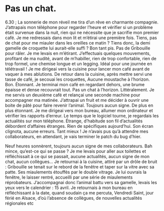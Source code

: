 # Pas un chat.

6.30 ; La sonnerie de mon réveil me tira d’un rêve en charmante compagnie. J’attrapais mon téléphone pour regarder l’heure et vérifier si un problème était survenue dans la nuit, rien qui ne nécessite que je sacrifie mon premier café. Je me redressais dans mon lit et m’étirai une première fois. Tiens, pas de chat pour me miauler dans les oreilles ce matin ? Tiens donc, la demi gamelle de croquette lui aurait-elle suffi ? Bon tant pis. Pas de Gribouille pour râler. Je me levais en m’étirant. J’effectuais quelques mouvements, profitant de ma nudité, avant de m’habiller, rien de trop confortable, rien de trop formel, une chemise longue et un legging.
Idéal pour une journée en télétravail ! Je me dirigeai vers la cuisine pour lancer mon café avant de vaquer à mes ablutions. De retour dans la cuisine, après mettre servi une tasse de café, je secouai les croquettes, Aucune moustache à l’horizon. Bon. Étonnant. Je terminai mon café en regardant dehors, une brume épaisse et dense recouvrait tout. Pas un chat à l’horizon. Littéralement. Je me servis un deuxième café et relançai une seconde machine pour accompagner ma matinée. J’attrapai un fruit et me décider à ouvrir une boite de pâté pour faire revenir l’animal. Toujours aucun signe. De plus en plus étonnant. Je me dirigeai vers mon bureau, allumer mon ordinateur et vérifier les rapports d’erreur. Le temps que le logiciel tourne, je regardais les actualités sur mon téléphone. Étrange, d’habitude son fil d’actualités débordent d’affaires étranges. Rien de spécifiques aujourd’hui. Son écran clignota, aucune erreurs. Tant mieux ! Je n’avais pus qu’à attendre mes collaborateurs, en attendant, je vais terminer le patch du bug d’hier. 

Neuf heures sonnèrent, toujours aucun signe de mes collaborateurs. Bah mince, qu’est-ce qui se passe ? Je me levais pour aller aux toilettes et réfléchissait à ce qui se passait, aucune actualités, aucun signe de mon chat, aucun collègues… Je retournai à la cuisine, attiré par un drôle de bruit :
	Gribouille se tenait sur le rebord de la fenêtre et taper sur la vitre avec sa patte. Ses miaulements étouffés par le double vitrage. Je lui ouvrais la fenêtre, le laisser rentré, accueilli par une série de miaulements réprobateurs. J’accompagnai donc l’animal battu vers sa gamelle, levais les yeux vers le calendrier : 15 avril. 
Je retournais à mon bureau en réfléchissant à la date, quand soudain ça me percuta, Vendredi Saint, jour férié en Alsace, d’où l’absence de collègues, de nouvelles actualités régionales etc 

